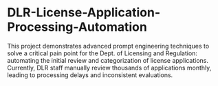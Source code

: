 # DLR-License-Application-Processing-Automation
This project demonstrates advanced prompt engineering techniques to solve a critical pain point for the Dept. of Licensing and Regulation: automating the initial review and categorization of license applications. Currently, DLR staff manually review thousands of applications monthly, leading to processing delays and inconsistent evaluations.
